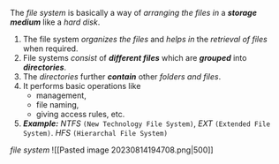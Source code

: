 The *file system* is basically a way of *arranging the files in* a ***storage medium*** like a *hard disk*.

1. The file system *organizes the files* and *helps in* the *retrieval of files* when required.
2. File systems *consist* of ***different files*** which are ***grouped*** into ***directories***.
3. The *directories* further ***contain*** other *folders and files*.
4. It performs basic operations like 
	 - management,
	 - file naming,
	 - giving access rules, etc.
5. ***Example:***
	*NTFS* `(New Technology File System)`,
	*EXT* `(Extended File System)`.
	*HFS* `(Hierarchal File System)`

*file system*
![[Pasted image 20230814194708.png|500]]